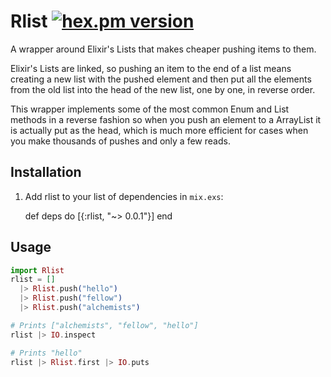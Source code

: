 # Rlist [![hex.pm version](https://img.shields.io/hexpm/v/plug.svg?style=flat)](https://hex.pm/packages/rlist)

A wrapper around Elixir's Lists that makes cheaper pushing items to them.

Elixir's Lists are linked, so pushing an item to the end of a list means
creating a new list with the pushed element and then put all the elements
from the old list into the head of the new list, one by one, in reverse
order.

This wrapper implements some of the most common Enum and List methods in
a reverse fashion so when you push an element to a ArrayList it is actually
put as the head, which is much more efficient for cases when you make
thousands of pushes and only a few reads.

## Installation

  1. Add rlist to your list of dependencies in `mix.exs`:

        def deps do
          [{:rlist, "~> 0.0.1"}]
        end

## Usage

```elixir
import Rlist
rlist = []
  |> Rlist.push("hello")
  |> Rlist.push("fellow")
  |> Rlist.push("alchemists")

# Prints ["alchemists", "fellow", "hello"]
rlist |> IO.inspect

# Prints "hello"
rlist |> Rlist.first |> IO.puts
```
